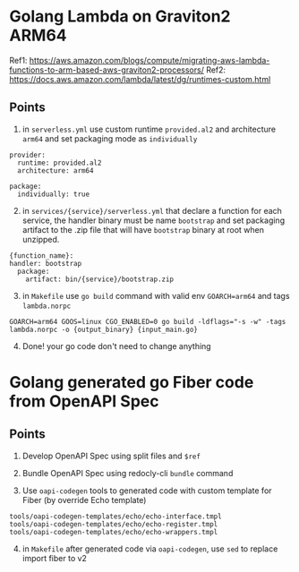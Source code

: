 # Golang Lambda on Graviton2 ARM64

Ref1: https://aws.amazon.com/blogs/compute/migrating-aws-lambda-functions-to-arm-based-aws-graviton2-processors/
Ref2: https://docs.aws.amazon.com/lambda/latest/dg/runtimes-custom.html

## Points

1. in `serverless.yml` use custom runtime `provided.al2` and architecture `arm64` and set packaging mode as `individually`

```
provider:
  runtime: provided.al2
  architecture: arm64

package:
  individually: true
```

2. in `services/{service}/serverless.yml` that declare a function for each service, the handler binary must be name `bootstrap` and set packaging artifact to the .zip file that will have `bootstrap` binary at root when unzipped.

```
{function_name}:
handler: bootstrap
  package:
    artifact: bin/{service}/bootstrap.zip
```

3. in `Makefile` use `go build` command with valid env `GOARCH=arm64` and tags `lambda.norpc`

```
GOARCH=arm64 GOOS=linux CGO_ENABLED=0 go build -ldflags="-s -w" -tags lambda.norpc -o {output_binary} {input_main.go}
```

4. Done! your go code don't need to change anything



# Golang generated go Fiber code from OpenAPI Spec

## Points

1. Develop OpenAPI Spec using split files and `$ref`

2. Bundle OpenAPI Spec using redocly-cli `bundle` command

3. Use `oapi-codegen` tools to generated code with custom template for Fiber (by override Echo template)

```
tools/oapi-codegen-templates/echo/echo-interface.tmpl
tools/oapi-codegen-templates/echo/echo-register.tmpl
tools/oapi-codegen-templates/echo/echo-wrappers.tmpl
```

4. in `Makefile` after generated code via `oapi-codegen`, use `sed` to replace import fiber to v2
 
